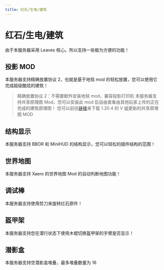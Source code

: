 ```yaml
---
title: 红石/生电/建筑
---
```


# 红石/生电/建筑
由于本服务器采用 Leaves 核心。所以支持一些极为方便的功能！

## 投影 MOD
本服务器支持精确放置协议 2，也就是基于地毯 mod 的轻松放置，您可以使用它完成超级酷炫的建筑！
>精确放置协议 2：不需要额外安装地毯 mod，兼容投影打印机
>本服务器支持共享原理图 Mod，您可以安装此 mod 后自由查看由其他玩家上传的正在完成的建筑原理图！
>您可以前往[链接](https://github.com/sakura-ryoko/syncmatica/releases)来下载 1.20.4 的 V 姐更新的共享原理图 MOD

## 结构显示
本服务器支持 BBOR 和 MiniHUD 的结构显示，您可以轻松的插件结构的范围！

## 世界地图
本服务器支持 Xaero 的世界地图 Mod 的自动判断地图功能！

## 调试棒
本服务器支持使用剪刀来旋转红石原件！

## 盔甲架
本服务器支持您在潜行状态下使用木棍切换盔甲架的手臂是否显示！

## 潜影盒
本服务器支持空潜影盒堆叠，最多堆叠数量为 16